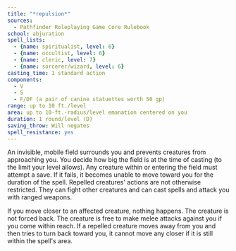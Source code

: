 ```yaml
---
title: "*repulsion*"
sources:
  - Pathfinder Roleplaying Game Core Rulebook
school: abjuration
spell_lists:
  - {name: spiritualist, level: 6}
  - {name: occultist, level: 6}
  - {name: cleric, level: 7}
  - {name: sorcerer/wizard, level: 6}
casting_time: 1 standard action
components:
  - V
  - S
  - F/DF (a pair of canine statuettes worth 50 gp)
range: up to 10 ft./level
area: up to 10-ft.-radius/level emanation centered on you
duration: 1 round/level (D)
saving_throw: Will negates
spell_resistance: yes
---
```


An invisible, mobile field surrounds you and prevents creatures from approaching you. You decide how big the field is at the time of casting (to the limit your level allows). Any creature within or entering the field must attempt a save. If it fails, it becomes unable to move toward you for the duration of the spell. Repelled creatures' actions are not otherwise restricted. They can fight other creatures and can cast spells and attack you with ranged weapons.

If you move closer to an affected creature, nothing happens. The creature is not forced back. The creature is free to make melee attacks against you if you come within reach. If a repelled creature moves away from you and then tries to turn back toward you, it cannot move any closer if it is still within the spell's area.

